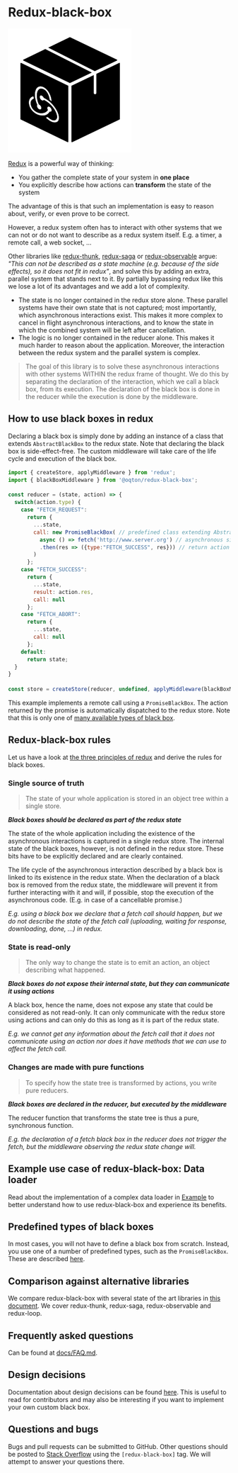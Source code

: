 # Redux-black-box
<img width="280px" src="./docs/src/logo-black-box-redux.svg?sanitize=true" alt="logo">

[Redux](https://redux.js.org/) is a powerful way of thinking:

* You gather the complete state of your system in **one place**
* You explicitly describe how actions can **transform** the state of the system

The advantage of this is that such an implementation is easy to reason about, verify, or even prove to be correct.

However, a redux system often has to interact with other systems that we can not or do not want to describe as a redux system itself. 
E.g. a timer, a remote call, a web socket, ...

Other libraries like [redux-thunk](https://github.com/reduxjs/redux-thunk), [redux-saga](https://github.com/redux-saga/redux-saga) or [redux-observable](https://github.com/redux-observable/redux-observable) argue: 
_"This can not be described as a state machine (e.g. because of the side effects), so it does not fit in redux"_, and solve this by adding an extra, parallel system that stands next to it.
By partially bypassing redux like this we lose a lot of its advantages and we add a lot of complexity.

* The state is no longer contained in the redux store alone. 
These parallel systems have their own state that is not captured; most importantly, which asynchronous interactions exist.
This makes it more complex to cancel in flight asynchronous interactions, and to know the state in which the combined system will be left after cancellation.
* The logic is no longer contained in the reducer alone. 
This makes it much harder to reason about the application.
Moreover, the interaction between the redux system and the parallel system is complex.

> The goal of this library is to solve these asynchronous interactions with other systems WITHIN the redux frame of thought.
> We do this by separating the declaration of the interaction, which we call a black box, from its execution.
> The declaration of the black box is done in the reducer while the execution is done by the middleware.


## How to use black boxes in redux
Declaring a black box is simply done by adding an instance of a class that extends `AbstractBlackBox` to the redux state.
Note that declaring the black box is side-effect-free.
The custom middleware will take care of the life cycle and execution of the black box.

```javascript
import { createStore, applyMiddleware } from 'redux';
import { blackBoxMiddleware } from '@oqton/redux-black-box';

const reducer = (state, action) => {
  switch(action.type) {
    case "FETCH_REQUEST":
      return {
        ...state,
        call: new PromiseBlackBox( // predefined class extending AbstractBlackBox
          async () => fetch('http://www.server.org') // asynchronous side effect
          .then(res => ({type:"FETCH_SUCCESS", res})) // return action with results
        )
      };
    case "FETCH_SUCCESS":
      return {
        ...state,
        result: action.res,
        call: null
      };
    case "FETCH_ABORT":
      return {
        ...state,
        call: null
      };
    default:
      return state;
  }
}

const store = createStore(reducer, undefined, applyMiddleware(blackBoxMiddleware));
```

This example implements a remote call using a `PromiseBlackBox`. The action returned by the promise is automatically dispatched to the redux store.
 Note that this is only one of [many available types of black box](docs/BlackBoxes.md).


## Redux-black-box rules
Let us have a look at [the three principles of redux](https://redux.js.org/introduction/threeprinciples) and derive the rules for black boxes.

### Single source of truth
> The state of your whole application is stored in an object tree within a single store.

 ***Black boxes should be declared as part of the redux state***

The state of the whole application including the existence of the asynchronous interactions is captured in a single redux store.
The internal state of the black boxes, however, is not defined in the redux store. These bits have to be explicitly declared and are clearly contained.

The life cycle of the asynchronous interaction described by a black box is linked to its existence in the redux state.
When the declaration of a black box is removed from the redux state, the middleware will prevent it from further interacting with it and will, if possible, stop the execution of the asynchronous code. (E.g. in case of a cancellable promise.)

*E.g. using a black box we declare that a fetch call should happen, but we do not describe the state of the fetch call (uploading, waiting for response, downloading, done, ...) in redux.*

### State is read-only
>The only way to change the state is to emit an action, an object describing what happened.

***Black boxes do not expose their internal state, but they can communicate it using actions***

A black box, hence the name, does not expose any state that could be considered as not read-only.
It can only communicate with the redux store using actions and can only do this as long as it is part of the redux state.

*E.g. we cannot get any information about the fetch call that it does not communicate using an action nor does it have methods that we can use to affect the fetch call.*

### Changes are made with pure functions
>To specify how the state tree is transformed by actions, you write pure reducers.

***Black boxes are declared in the reducer, but executed by the middleware***

The reducer function that transforms the state tree is thus a pure, synchronous function. 

*E.g. the declaration of a fetch black box in the reducer does not trigger the fetch, but the middleware observing the redux state change will.*



## Example use case of redux-black-box: Data loader
Read about the implementation of a complex data loader in [Example](docs/Example.md) to better understand how to use redux-black-box and experience its benefits.


## Predefined types of black boxes
In most cases, you will not have to define a black box from scratch. 
Instead, you use one of a number of predefined types, such as the `PromiseBlackBox`.
These are described [here](docs/BlackBoxes.md).


## Comparison against alternative libraries
We compare redux-black-box with several state of the art libraries in [this document](docs/State-of-the-art-comparison.md).
We cover redux-thunk, redux-saga, redux-observable and redux-loop.


## Frequently asked questions
Can be found at [docs/FAQ.md](docs/FAQ.md).


## Design decisions
Documentation about design decisions  can be found [here](docs/Design-decisions.md). This is useful to read for contributors and may also be interesting if you want to implement your own custom black box.


## Questions and bugs
Bugs and pull requests can be submitted to GitHub.
Other questions should be posted to [Stack Overflow](https://stackoverflow.com/questions/tagged/redux-black-box) using the `[redux-black-box]` tag. 
We will attempt to answer your questions there.
